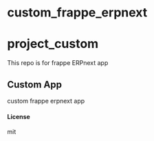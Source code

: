 # custom_frappe_erpnext

# project_custom
This repo is for frappe ERPnext app
## Custom App

custom frappe erpnext app

#### License

mit
